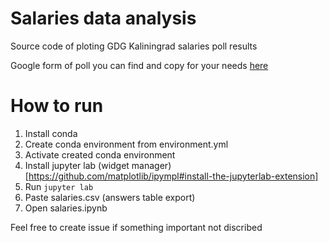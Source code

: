 # Salaries data analysis

Source code of ploting GDG Kaliningrad salaries poll results

Google form of poll you can find and copy for your needs [here](https://forms.gle/yDFW9gnBvPheX9Su5)

# How to run

1. Install conda
2. Create conda environment from environment.yml
3. Activate created conda environment
4. Install jupyter lab (widget manager)[https://github.com/matplotlib/ipympl#install-the-jupyterlab-extension]
5. Run `jupyter lab`
6. Paste salaries.csv (answers table export)
7. Open salaries.ipynb

Feel free to create issue if something important not discribed